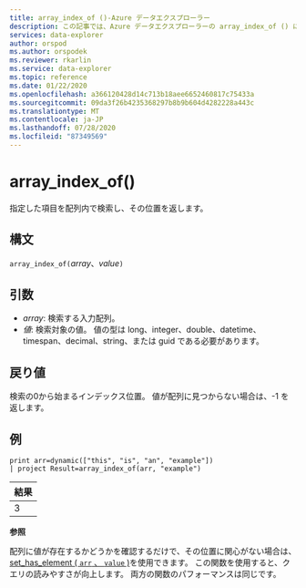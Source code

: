 ```yaml
---
title: array_index_of ()-Azure データエクスプローラー
description: この記事では、Azure データエクスプローラーの array_index_of () について説明します。
services: data-explorer
author: orspod
ms.author: orspodek
ms.reviewer: rkarlin
ms.service: data-explorer
ms.topic: reference
ms.date: 01/22/2020
ms.openlocfilehash: a366120428d14c713b18aee6652460817c75433a
ms.sourcegitcommit: 09da3f26b4235368297b8b9b604d4282228a443c
ms.translationtype: MT
ms.contentlocale: ja-JP
ms.lasthandoff: 07/28/2020
ms.locfileid: "87349569"
---
```

# <a name="array_index_of"></a>array_index_of()

指定した項目を配列内で検索し、その位置を返します。

## <a name="syntax"></a>構文

`array_index_of(`*array*、*value*`)`

## <a name="arguments"></a>引数

* *array*: 検索する入力配列。
* *値*: 検索対象の値。 値の型は long、integer、double、datetime、timespan、decimal、string、または guid である必要があります。

## <a name="returns"></a>戻り値

検索の0から始まるインデックス位置。
値が配列に見つからない場合は、-1 を返します。

## <a name="example"></a>例

<!-- csl: https://help.kusto.windows.net:443/Samples -->
```kusto
print arr=dynamic(["this", "is", "an", "example"]) 
| project Result=array_index_of(arr, "example")
```

|結果|
|---|
|3|

**参照**

配列に値が存在するかどうかを確認するだけで、その位置に関心がない場合は、 [set_has_element ( `arr` 、 `value` )](sethaselementfunction.md)を使用できます。 この関数を使用すると、クエリの読みやすさが向上します。 両方の関数のパフォーマンスは同じです。
